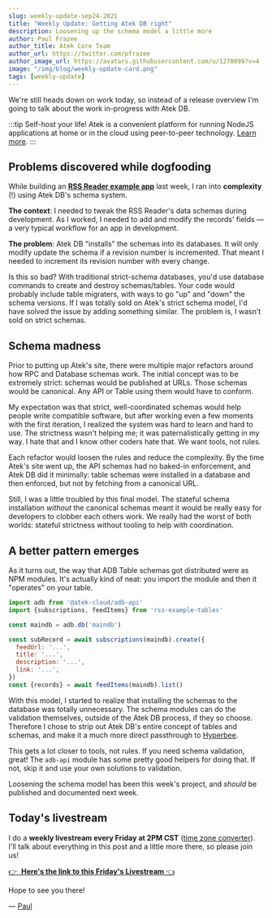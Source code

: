 ```yaml
---
slug: weekly-update-sep24-2021
title: "Weekly Update: Getting Atek DB right"
description: Loosening up the schema model a little more
author: Paul Frazee
author_title: Atek Core Team
author_url: https://twitter.com/pfrazee
author_image_url: https://avatars.githubusercontent.com/u/1270099?v=4
image: "/img/blog/weekly-update-card.png"
tags: [weekly-update]
---
```


We're still heads down on work today, so instead of a release overview I'm going to talk about the work in-progress with Atek DB.

:::tip Self-host your life!
Atek is a convenient platform for running NodeJS applications at home or in the cloud using peer-to-peer technology. [Learn more](/).
:::

## Problems discovered while dogfooding

While building an [**RSS Reader example app**](https://github.com/atek-cloud/rss-reader-example-app) last week, I ran into **complexity** (!) using Atek DB's schema system.

**The context**: I needed to tweak the RSS Reader's data schemas during development.
As I worked, I needed to add and modify the records' fields &mdash; a very typical workflow for an app in development.

**The problem**: Atek DB "installs" the schemas into its databases.
It will only modify update the schema if a revision number is incremented.
That meant I needed to increment its revision number with every change.

Is this so bad?
With traditional strict-schema databases, you'd use database commands to create and destroy schemas/tables.
Your code would probably include table migraters, with ways to go "up" and "down" the schema versions.
If I was totally sold on Atek's strict schema model, I'd have solved the issue by adding something similar.
The problem is, I wasn't sold on strict schemas.

## Schema madness

Prior to putting up Atek's site, there were multiple major refactors around how RPC and Database schemas work.
The initial concept was to be extremely strict: schemas would be published at URLs.
Those schemas would be canonical.
Any API or Table using them would have to conform.

My expectation was that strict, well-coordinated schemas would help people write compatible software, but after working even a few moments with the first iteration, I realized the system was hard to learn and hard to use.
The strictness wasn't helping me; it was paternalistically getting in my way.
I hate that and I know other coders hate that.
We want tools, not rules.

Each refactor would loosen the rules and reduce the complexity.
By the time Atek's site went up, the API schemas had no baked-in enforcement, and Atek DB did it minimally: table schemas were installed in a database and then enforced, but not by fetching from a canonical URL.

Still, I was a little troubled by this final model.
The stateful schema installation *without* the canonical schemas meant it would be really easy for developers to clobber each others work.
We really had the worst of both worlds: stateful strictness without tooling to help with coordination.

## A better pattern emerges

As it turns out, the way that ADB Table schemas got distributed were as NPM modules.
It's actually kind of neat: you import the module and then it "operates" on your table.

```js
import adb from '@atek-cloud/adb-api'
import {subscriptions, feedItems} from 'rss-example-tables'

const maindb = adb.db('maindb')

const subRecord = await subscriptions(maindb).create({
  feedUrl: '...',
  title: '...',
  description: '...',
  link: '...',
})
const {records} = await feedItems(maindb).list()
```

With this model, I started to realize that installing the schemas to the database was totally unnecessary.
The schema modules can do the validation themselves, outside of the Atek DB process, if they so choose.
Therefore I chose to strip out Atek DB's entire concept of tables and schemas, and make it a much more direct passthrough to [Hyperbee](https://github.com/hypercore-protocol/hyperbee).

This gets a lot closer to tools, not rules.
If you need schema validation, great!
The `adb-api` module has some pretty good helpers for doing that.
If not, skip it and use your own solutions to validation.

Loosening the schema model has been this week's project, and *should* be published and documented next week.

## Today's livestream

I do a **weekly livestream every Friday at 2PM CST** ([time zone converter](https://dateful.com/time-zone-converter?t=12pm&tz2=San-Francisco-California)).
I'll talk about everything in this post and a little more there, so please join us!

<a href="https://www.youtube.com/watch?v=DMaagdz5mpk" class="highlighted-link">👉 &nbsp;<strong>Here's the link to this Friday's Livestream</strong>&nbsp;👈</a>

Hope to see you there!

&mdash; [Paul](https://twitter.com/pfrazee)
